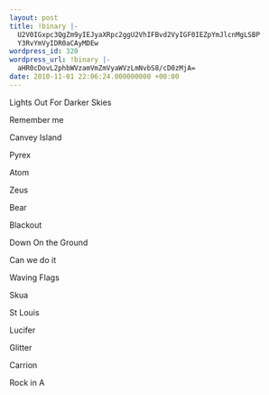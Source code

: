 ```yaml
---
layout: post
title: !binary |-
  U2V0IGxpc3QgZm9yIEJyaXRpc2ggU2VhIFBvd2VyIGF0IEZpYmJlcnMgLSBP
  Y3RvYmVyIDR0aCAyMDEw
wordpress_id: 320
wordpress_url: !binary |-
  aHR0cDovL2phbWVzamVmZmVyaWVzLmNvbS8/cD0zMjA=
date: 2010-11-01 22:06:24.000000000 +00:00
---
```

<!-- p.p1 {margin: 0.0px 0.0px 0.0px 0.0px; line-height: 18.0px; font: 12.0px 'Lucida Grande'; color: #333233; background-color: #ebeadd} -->Lights Out For Darker Skies

Remember me

Canvey Island

Pyrex

Atom

Zeus

Bear

Blackout

Down On the Ground

Can we do it

Waving Flags

Skua

St Louis

Lucifer

Glitter

Carrion

Rock in A
